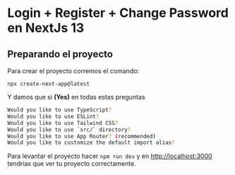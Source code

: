 # Login + Register + Change Password en NextJs 13
## Preparando el proyecto

Para crear el proyecto corremos el comando:

`npx create-next-app@latest`

Y damos que si **(Yes)** en todas estas preguntas

```bash
Would you like to use TypeScript?
Would you like to use ESLint?
Would you like to use Tailwind CSS?
Would you like to use `src/` directory?
Would you like to use App Router? (recommended)
Would you like to customize the default import alias?
```

Para levantar el proyecto hacer `npm run dev` y en [http://localhost:3000](http://localhost:3000) tendrias que ver tu proyecto correctamente.


